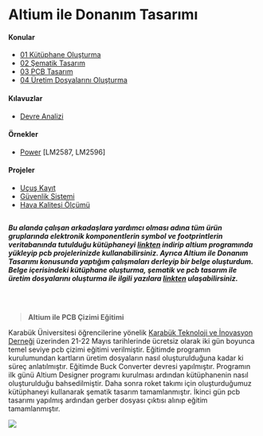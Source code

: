 
# Altium ile Donanım Tasarımı

#### Konular
  - [01 Kütüphane Oluşturma](https://github.com/cengizhantopcu53/altium_ile_donanim_tasarimi/blob/main/Konular/01%20Kutuphane%20Olusturma.pdf)
  - [02 Şematik Tasarım](https://github.com/cengizhantopcu53/altium_ile_donanim_tasarimi/blob/main/Konular/02%20Sematik%20Tasarim.pdf)
  - [03 PCB Tasarım](https://github.com/cengizhantopcu53/altium_ile_donanim_tasarimi/blob/main/Konular/03%20PCB%20Tasarim.pdf)
  - [04 Üretim Dosyalarını Oluşturma](https://github.com/cengizhantopcu53/altium_ile_donanim_tasarimi/blob/main/Konular/04%20Uretim%20Dosyalarini%20Olusturma.pdf)

#### Kılavuzlar
  - [Devre Analizi](https://github.com/cengizhantopcu53/altium_ile_donanim_tasarimi/blob/main/K%C4%B1lavuzlar/Devre%20Analizi.pdf)

#### Örnekler
  - [Power](https://github.com/cengizhantopcu53/altium_ile_donanim_tasarimi/tree/main/Ornekler/Power/Converter) [LM2587, LM2596]

#### Projeler
  - [Uçuş Kayıt](https://github.com/cengizhantopcu53/altium_ile_donanim_tasarimi/tree/main/Projeler/Ucus%20Kayit)
  - [Güvenlik Sistemi](https://github.com/cengizhantopcu53/altium_ile_donanim_tasarimi/tree/main/Projeler/Guvenlik%20Sistemi)
  - [Hava Kalitesi Ölçümü](https://github.com/cengizhantopcu53/altium_ile_donanim_tasarimi/tree/main/Projeler/Hava%20Kalitesi%20Olcumu)
  
##
***Bu alanda çalışan arkadaşlara yardımcı olması adına tüm ürün gruplarında elektronik komponentlerin symbol ve footprintlerin veritabanında tutulduğu kütüphaneyi  [linkten](https://github.com/atalayroket/atalay_donanimtasarimi) indirip altium programında yükleyip pcb projelerinizde kullanabilirsiniz. Ayrıca Altium ile Donanım Tasarımı konusunda yaptığım çalışmaları derleyip bir belge oluşturdum. Belge içerisindeki kütüphane oluşturma, şematik ve pcb tasarım ile üretim dosyalarını oluşturma ile ilgili yazılara [linkten](https://github.com/cengizhantopcu53/altium_ile_donanim_tasarimi/blob/main/altium_ile_donanim_tasarimi.pdf) ulaşabilirsiniz.*** 
##

<br>

> **Altium ile PCB Çizimi Eğitimi**
 
Karabük Üniversitesi öğrencilerine yönelik [Karabük Teknoloji ve İnovasyon Derneği](https://www.instagram.com/kartekinder/) üzerinden 21-22 Mayıs tarihlerinde ücretsiz olarak iki gün boyunca temel seviye pcb çizimi eğitimi verilmiştir. Eğitimde programın kurulumundan kartların üretim dosyaların nasıl oluşturulduğuna kadar ki süreç anlatılmıştır. Eğitimde Buck Converter devresi yapılmıştır. Programın ilk günü Altium Designer programı kurulması ardından kütüphanenin nasıl oluşturulduğu bahsedilmiştir. Daha sonra roket takımı için oluşturduğumuz kütüphaneyi kullanarak şematik tasarım tamamlanmıştır. İkinci gün pcb tasarımı yapılmış ardından gerber dosyası çıktısı alınıp eğitim tamamlanmıştır. 

<img src="https://user-images.githubusercontent.com/104703949/180171973-0adf0bc6-bcd4-4074-b656-5cc029cb3bbe.png">
